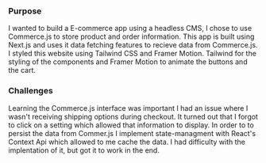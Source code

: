 ### Purpose

I wanted to build a E-commerce app using a headless CMS, I chose to use Commerce.js to store product and order information. This app is built using Next.js and uses it data fetching features to recieve data from Commerce.js. I styled this website using Tailwind CSS and Framer Motion. Tailwind for the styling of the components and Framer Motion to animate the buttons and the cart.

### Challenges

Learning the Commerce.js interface was important I had an issue where I wasn't receiving shipping options during checkout. It turned out that I forgot to click on a setting which allowed that information to display. In order to to persist the data from Commer.js I implement state-managment with React's Context Api which allowed to me cache the data. I had difficulty with the implentation of it, but got it to work in the end.
